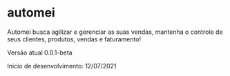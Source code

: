 # automei
Automei busca agilizar e gerenciar as suas vendas, mantenha o controle de seus clientes, produtos, vendas e faturamento!

Versão atual 0.0.1-beta

Inicio de desenvolvimento: 12/07/2021